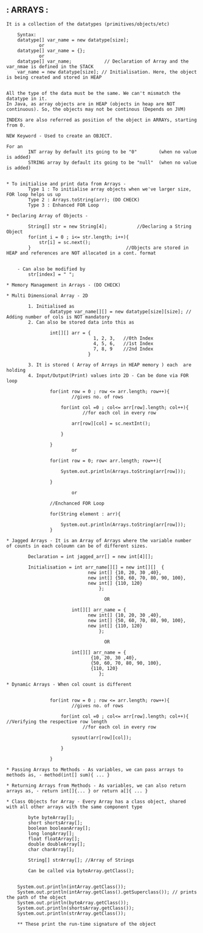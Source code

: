 ## : ARRAYS : 

	It is a collection of the datatypes (primitives/objects/etc)

		Syntax:
		datatype[] var_name = new datatype[size];
				or
		datatype[] var_name = {};
				or
		datatype[] var_name; 			// Declaration of Array and the var_nmae is defined in the STACK
		var_name = new datatype[size]; // Initialisation. Here, the object is being created and stored in HEAP


	All the type of the data must be the same. We can't mismatch the datatype in it.
	In Java, as array objects are in HEAP (objects in heap are NOT continuous). So, the objects may not be continous (Depends on JVM)
	
	INDEXs are also referred as position of the object in ARRAYs, starting from 0.

	NEW Keyword - Used to create an OBJECT.

	For an 
			INT array by default its going to be "0" 		(when no value is added)
			STRING array by default its going to be "null"  (when no value is added)


	* To initialise and print data from Arrays - 
			Type 1 : To initialise array objects when we've larger size, FOR loop helps us up
			Type 2 : Arrays.toString(arr); (DO CHECK)
			Type 3 : Enhanced FOR Loop

	* Declaring Array of Objects -	
	
			String[] str = new String[4];       	//Declaring a String Object
			for(int i = 0 ; i<= str.length; i++){
				str[i] = sc.next();
			}									//Objects are stored in HEAP and references are NOT allocated in a cont. format


		- Can also be modified by 
			str[index] = " ";

	* Memory Management in Arrays - (DO CHECK)

	* Multi Dimensional Array - 2D

			1. Initialised as 
					datatype var_name[][] = new datatype[size][size]; // Adding number of cols is NOT mandatory
			2. Can also be stored data into this as 
					
					int[][] arr = {
									1, 2, 3,   //0th Index
									4, 5, 6,   //1st Index
									7, 8, 9    //2nd Index
								  }

			3. It is stored ( Array of Arrays in HEAP memory ) each  are holding 
			4. Input/Output(Print) values into 2D - Can be done via FOR loop
					
					for(int row = 0 ; row <= arr.length; row++){ 
							//gives no. of rows

						for(int col =0 ; col<= arr[row].length; col++){
								//for each col in every row

							arr[row][col] = sc.nextInt();

						}

					}
							or

					for(int row = 0; row< arr.length; row++){

						System.out.println(Arrays.toString(arr[row]));    

					}

							or

					//Enchanced FOR Loop

					for(String element : arr){

						System.out.println(Arrays.toString(arr[row]));
					}

	* Jagged Arrays - It is an Array of Arrays where the variable number of counts in each coloumn can be of different sizes.

			Declaration = int jagged_arr[] = new int[4][]; 

			Initialisation = int arr_name[][] = new int[][]  {
                                  new int[] {10, 20, 30 ,40},
                                  new int[] {50, 60, 70, 80, 90, 100},
                                  new int[] {110, 120}
                                      };
                                      
                              			OR                                     
                                                         
		                    int[][] arr_name = {
		                          new int[] {10, 20, 30 ,40},
		                          new int[] {50, 60, 70, 80, 90, 100},
		                          new int[] {110, 120}
		                              };
                              
                              			OR                                     
                                                         
		                    int[][] arr_name = {
		                           {10, 20, 30 ,40},
		                           {50, 60, 70, 80, 90, 100},
		                           {110, 120}
		                              };

	* Dynamic Arrays - When col count is different


					for(int row = 0 ; row <= arr.length; row++){ 
							//gives no. of rows

						for(int col =0 ; col<= arr[row].length; col++){ //Verifying the respective row length 
								//for each col in every row

							sysout(arr[row][col]);

						}

					}

	* Passing Arrays to Methods - As variables, we can pass arrays to methods as, - method(int[] sum){ ... }

	* Returning Arrays from Methods - As variables, we can also return arrays as, - return int[]{... } or return a[]{ ... }

	* Class Objects for Array - Every Array has a class object, shared with all other arrays with the same component type

			byte byteArray[];
			short shortsArray[];
			boolean booleanArray[];
			long longArray[];
			float floatArray[];
			double doubleArray[];
			char charArray[];

			String[] strArray[]; //Array of Strings

			Can be called via byteArray.getClass();


		System.out.println(intArray.getClass());
        System.out.println(intArray.getClass().getSuperclass()); // prints the path of the object
        System.out.println(byteArray.getClass());
        System.out.println(shortsArray.getClass());
        System.out.println(strArray.getClass());

        ** These print the run-time signature of the object